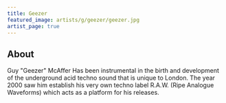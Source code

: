 ```yaml
---
title: Geezer
featured_image: artists/g/geezer/geezer.jpg
artist_page: true
---
```

## About

Guy "Geezer" McAffer Has been instrumental in the birth and development of the underground acid techno sound that is unique to London. The year 2000 saw him establish his very own techno label R.A.W. (Ripe Analogue Waveforms) which acts as a platform for his releases.

